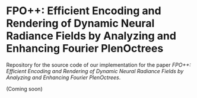 # FPO++: Efficient Encoding and Rendering of Dynamic Neural Radiance Fields by Analyzing and Enhancing Fourier PlenOctrees

Repository for the source code of our implementation for the paper *FPO++: Efficient Encoding and Rendering of Dynamic Neural Radiance Fields by Analyzing and Enhancing Fourier PlenOctrees*.

(Coming soon)
